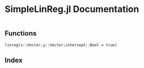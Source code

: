 # SimpleLinReg.jl Documentation

```@contents
```

## Functions

```@docs
linreg(x::Vector,y::Vector;intercept::Bool = true)
```

## Index

```@index
```